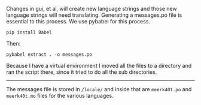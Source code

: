 Changes in gui, et al, will create new language strings and those new language strings will need translating. Generating a messages.po file is essential to this process. We use pybabel for this process. 

`pip install Babel`

Then:

`pybabel extract . -o messages.po`

Because I have a virtual environment I moved all the files to a directory and ran the script there, since it tried to do all the sub directories.

---

The messages file is stored in `/locale/` and inside that are `meerk40t.po` and `meerk40t.mo` files for the various languages.